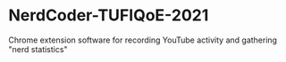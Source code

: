 # NerdCoder-TUFIQoE-2021
Chrome extension software for recording YouTube activity and gathering "nerd statistics"
